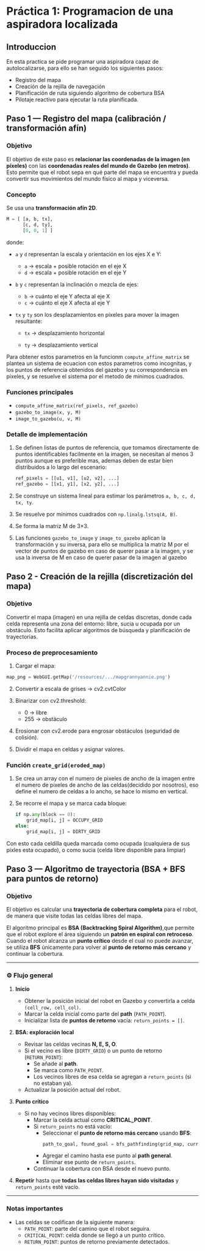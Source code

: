 # Práctica 1: Programacion de una aspiradora localizada

## Introduccion
En esta practica se pide programar una aspiradora capaz de autolocalizarse, 
para ello se han seguido los siguientes pasos:

 - Registro del mapa
 - Creación de la rejilla de navegación
 - Planificación de ruta siguiendo algoritmo de cobertura BSA
 - Pilotaje reactivo para ejecutar la ruta planificada.

## Paso 1 — Registro del mapa (calibración / transformación afín)

### Objetivo
El objetivo de este paso es **relacionar las coordenadas de la imagen (en píxeles)** con las **coordenadas reales del mundo de Gazebo (en metros)**.  
Esto permite que el robot sepa en qué parte del mapa se encuentra y pueda convertir sus movimientos del mundo físico al mapa y viceversa.

### Concepto
Se usa una **transformación afín 2D**.  

```python
M = [ [a, b, tx],
      [c, d, ty],
      [0, 0, 1] ]
```
donde:

- `a` y `d` representan la escala y orientación en los ejes X e Y:
    - `a` → escala + posible rotación en el eje X
    - `d` → escala + posible rotación en el eje Y

- `b` y `c` representan la inclinación o mezcla de ejes:
    - `b` → cuánto el eje Y afecta al eje X
    - `c` → cuánto el eje X afecta al eje Y

- `tx` y `ty` son los desplazamientos en píxeles para mover la imagen resultante:
    - `tx` → desplazamiento horizontal

    - `ty` → desplazamiento vertical

Para obtener estos parametros en la funcionm `compute_affine_matrix` se plantea un sistema de ecuacion con estos parametros como incognitas, y los puntos de referencia obtenidos del gazebo y su correspondencia en pixeles, y se resuelve el sistema por el metodo de minimos cuadrados.
### Funciones principales
- `compute_affine_matrix(ref_pixels, ref_gazebo)`
- `gazebo_to_image(x, y, M)`
- `image_to_gazebo(u, v, M)`

### Detalle de implementación
1. Se definen listas de puntos de referencia, que tomamos directamente de puntos identificables facilmente en la imagen, se necesitan al menos 3 puntos aunque es preferible mas, ademas deben de estar bien distribuidos a lo largo del escenario:
   ```python
   ref_pixels = [[u1, v1], [u2, v2], ...]
   ref_gazebo = [[x1, y1], [x2, y2], ...]
   ```

2. Se construye un sistema lineal para estimar los parámetros `a, b, c, d, tx, ty`.

3. Se resuelve por mínimos cuadrados con `np.linalg.lstsq(A, B)`.

4. Se forma la matriz M de 3×3.

5. Las funciones `gazebo_to_image` y `image_to_gazebo` aplican la transformación y su inversa, para ello se multiplica la matriz M por el vector de puntos de gazebo en caso de querer pasar a la imagen, y se usa la inversa de M en caso de querer pasar de la imagen al gazebo

## Paso 2 - Creación de la rejilla (discretización del mapa)

### Objetivo

Convertir el mapa (imagen) en una rejilla de celdas discretas, donde cada celda representa una zona del entorno: libre, sucia u ocupada por un obstáculo.
Esto facilita aplicar algoritmos de búsqueda y planificación de trayectorias.

### Proceso de preprocesamiento
1. Cargar el mapa:
```python
map_png = WebGUI.getMap('/resources/.../mapgrannyannie.png')
```

2. Convertir a escala de grises → cv2.cvtColor

3. Binarizar con cv2.threshold:
    - 0 → libre
    - 255 → obstáculo

4. Erosionar con cv2.erode para engrosar obstáculos (seguridad de colisión).

5. Dividir el mapa en celdas y asignar valores.

### Función `create_grid(eroded_map)`

1. Se crea un array con el numero de pixeles de ancho de la imagen entre el numero de pixeles de ancho de las celdas(decidido por nosotros), eso define el numero de celdas a lo ancho, se hace lo mismo en vertical.

2. Se recorre el mapa y se marca cada bloque:
    ```python
    if np.any(block == 0):
        grid_map[i, j] = OCCUPY_GRID
    else:
        grid_map[i, j] = DIRTY_GRID
    ```

Con esto cada celdilla queda marcada como ocupada (cualquiera de sus pixles esta ocupado), o como sucia (celda libre disponible para limpiar)


## Paso 3 — Algoritmo de trayectoria (BSA + BFS para puntos de retorno)

### Objetivo
El objetivo es calcular una **trayectoria de cobertura completa** para el robot, de manera que visite todas las celdas libres del mapa.  

El algoritmo principal es **BSA (Backtracking Spiral Algorithm)**,que permite que el robot explore el área siguiendo un **patrón en espiral con retroceso**.  
Cuando el robot alcanza un **punto crítico** desde el cual no puede avanzar, se utiliza **BFS** únicamente para volver al **punto de retorno más cercano** y continuar la cobertura.

---

### ⚙️ Flujo general

1. **Inicio**
   - Obtener la posición inicial del robot en Gazebo y convertirla a celda `(cell_row, cell_col)`.
   - Marcar la celda inicial como parte del **path** (`PATH_POINT`).
   - Inicializar lista de **puntos de retorno** vacía: `return_points = []`.

2. **BSA: exploración local**
   - Revisar las celdas vecinas **N, E, S, O**.
   - Si el vecino es libre (`DIRTY_GRID`) o un punto de retorno (`RETURN_POINT`):
     - Se añade al **path**.
     - Se marca como `PATH_POINT`.
     - Los vecinos libres de esa celda se agregan a `return_points` (si no estaban ya).
   - Actualizar la posición actual del robot.

3. **Punto crítico**
   - Si no hay vecinos libres disponibles:
     - Marcar la celda actual como **CRITICAL_POINT**.
     - Si `return_points` no está vacío:
       - Seleccionar el **punto de retorno más cercano** usando **BFS**:
         ```python
         path_to_goal, found_goal = bfs_pathfinding(grid_map, current_cell, return_points)
         ```
       - Agregar el camino hasta ese punto al **path general**.
       - Eliminar ese punto de `return_points`.
     - Continuar la cobertura con BSA desde el nuevo punto.

4. **Repetir** hasta que **todas las celdas libres hayan sido visitadas** y `return_points` esté vacío.

---

### Notas importantes

- Las celdas se codifican de la siguiente manera:
  - `PATH_POINT`: parte del camino que el robot seguira.
  - `CRITICAL_POINT`: celda donde se llegó a un punto crítico.
  - `RETURN_POINT`: puntos de retorno previamente detectados.
